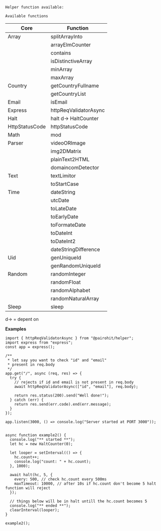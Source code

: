 `Helper function available:`

`Available functions`

| Core           | Function              |
| -------------- | --------------------- |
| Array          | splitArrayInto        |
|                | arrayElmCounter       |
|                | contains              |
|                | isDistinctiveArray    |
|                | minArray              |
|                | maxArray              |
| Country        | getCountryFullname    |
|                | getCountryList        |
| Email          | isEmail               |
| Express        | httpReqValidatorAsync |
| Halt           | halt d-> HaltCounter  |
| HttpStatusCode | httpStatusCode        |
| Math           | mod                   |
| Parser         | videoORImage          |
|                | img2DMatrix           |
|                | plainText2HTML        |
|                | domaincomDetector     |
| Text           | textLimitor           |
|                | toStartCase           |
| Time           | dateString            |
|                | utcDate               |
|                | toLateDate            |
|                | toEarlyDate           |
|                | toFormateDate         |
|                | toDateInt             |
|                | toDateInt2            |
|                | dateStringDifference  |
| Uid            | genUniqueId           |
|                | genRandomUniqueId     |
| Random         | randomInteger         |
|                | randomFloat           |
|                | randomAlphabet        |
|                | randomNaturalArray    |
| Sleep          | sleep                 |

d-> = depent on

**Examples**

```
import { httpReqValidatorAsync } from "@pairohit/helper";
import express from "express";
const app = express();

/**
 * let say you want to check "id" and "email"
 * present in req.body
 */
app.get("/", async (req, res) => {
  try {
    // rejects if id and email is not present in req.body
    await httpReqValidatorAsync(["id", "email"], req.body);

    return res.status(200).send("Well done!");
  } catch (err) {
    return res.send(err.code).end(err.message);
  }
});

app.listen(3000, () => console.log("Server started at PORT 3000"));

```

```

async function example2() {
  console.log("** started **");
  let hc = new HaltCounter(0);

  let looper = setInterval(() => {
    hc.count++;
    console.log("count: " + hc.count);
  }, 1000);

  await halt(hc, 5, {
    every: 500, // check hc.count every 500ms
    maxTimeout: 10000, // after 10s if hc.count don't become 5 halt function will reject
  });

  // things below will be in halt untill the hc.count becomes 5
  console.log("** ended **");
  clearInterval(looper);
}

example2();

```
